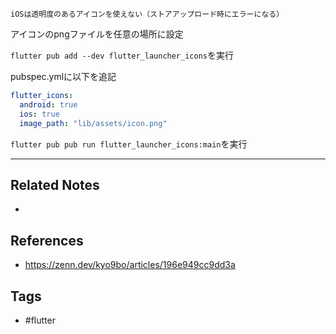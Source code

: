 ```ad-note
iOSは透明度のあるアイコンを使えない（ストアアップロード時にエラーになる）
```

アイコンのpngファイルを任意の場所に設定

`flutter pub add --dev flutter_launcher_icons`を実行

pubspec.ymlに以下を追記
```yml
flutter_icons:
  android: true
  ios: true
  image_path: "lib/assets/icon.png"
```

`flutter pub pub run flutter_launcher_icons:main`を実行

---
## Related Notes
- 

## References
- https://zenn.dev/kyo9bo/articles/196e949cc9dd3a

## Tags
- #flutter